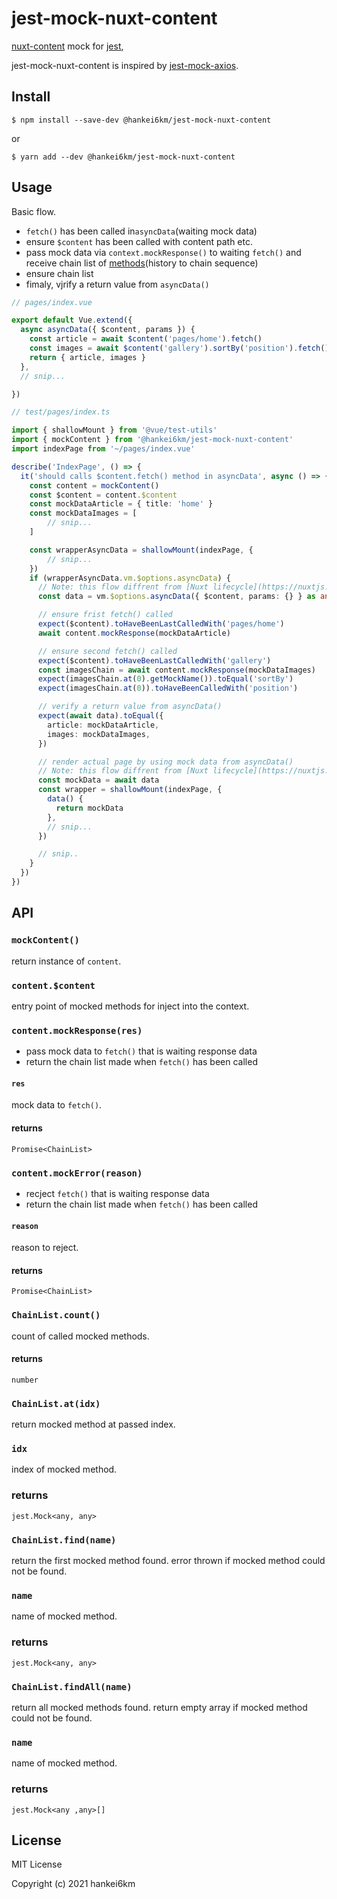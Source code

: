 # jest-mock-nuxt-content

[nuxt-content](https://content.nuxtjs.org/) mock for [jest](https://jestjs.io/),

jest-mock-nuxt-content is inspired by [jest-mock-axios](https://www.npmjs.com/package/jest-mock-axios).

## Install

```
$ npm install --save-dev @hankei6km/jest-mock-nuxt-content
```

or

```
$ yarn add --dev @hankei6km/jest-mock-nuxt-content
```

## Usage

Basic flow.

- `fetch()` has been called in`asyncData`(waiting mock data)
- ensure `$content` has been called with content path etc.
- pass mock data via `context.mockResponse()` to waiting `fetch()` and receive chain list of [methods](https://content.nuxtjs.org/fetching)(history to chain sequence)
- ensure chain list
- fimaly, vjrify a return value from `asyncData()`


```typescript
// pages/index.vue

export default Vue.extend({
  async asyncData({ $content, params }) {
    const article = await $content('pages/home').fetch()
    const images = await $content('gallery').sortBy('position').fetch()
    return { article, images }
  },
  // snip...

})
```

```typescript
// test/pages/index.ts

import { shallowMount } from '@vue/test-utils'
import { mockContent } from '@hankei6km/jest-mock-nuxt-content'
import indexPage from '~/pages/index.vue'

describe('IndexPage', () => {
  it('should calls $content.fetch() method in asyncData', async () => {
    const content = mockContent()
    const $content = content.$content
    const mockDataArticle = { title: 'home' }
    const mockDataImages = [
        // snip...
    ]

    const wrapperAsyncData = shallowMount(indexPage, {
        // snip...
    })
    if (wrapperAsyncData.vm.$options.asyncData) {
      // Note: this flow diffrent from [Nuxt lifecycle](https://nuxtjs.org/docs/concepts/nuxt-lifecycle).
      const data = vm.$options.asyncData({ $content, params: {} } as any)

      // ensure frist fetch() called
      expect($content).toHaveBeenLastCalledWith('pages/home')
      await content.mockResponse(mockDataArticle)

      // ensure second fetch() called
      expect($content).toHaveBeenLastCalledWith('gallery')
      const imagesChain = await content.mockResponse(mockDataImages)
      expect(imagesChain.at(0).getMockName()).toEqual('sortBy')
      expect(imagesChain.at(0)).toHaveBeenCalledWith('position')

      // verify a return value from asyncData()
      expect(await data).toEqual({
        article: mockDataArticle,
        images: mockDataImages,
      })

      // render actual page by using mock data from asyncData()
      // Note: this flow diffrent from [Nuxt lifecycle](https://nuxtjs.org/docs/concepts/nuxt-lifecycle).
      const mockData = await data
      const wrapper = shallowMount(indexPage, {
        data() {
          return mockData
        },
        // snip...
      })

      // snip..
    }
  })
})
```

## API


### `mockContent()`

return instance of `content`.

### `content.$content`

entry point of mocked methods for inject into the context.

### `content.mockResponse(res)`

- pass mock data to `fetch()` that is waiting response data
- return the chain list made when `fetch()` has been called

#### `res`

mock data to `fetch()`.

#### returns

`Promise<ChainList>`

### `content.mockError(reason)`

- recject `fetch()` that is waiting response data 
- return the chain list made when `fetch()` has been called

#### `reason`

reason to reject.

#### returns

`Promise<ChainList>`

### `ChainList.count()`

count of called mocked methods.

#### returns

`number`

### `ChainList.at(idx)`

return mocked method at passed index.

### `idx`

index of mocked method.

### returns

`jest.Mock<any, any>`


### `ChainList.find(name)`

return the first mocked method found.
error thrown if mocked method could not be found.

### `name`

name of mocked method.

### returns

`jest.Mock<any, any>`


### `ChainList.findAll(name)`

return all mocked methods found.
return empty array if mocked method could not be found.

### `name`

name of mocked method.

### returns

`jest.Mock<any ,any>[]`


## License

MIT License

Copyright (c) 2021 hankei6km

